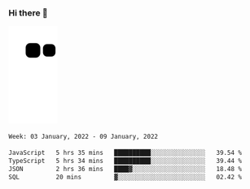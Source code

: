 ### Hi there 👋
![Alt text](https://raw.githubusercontent.com/romain22222/romain22222/output/github-contribution-grid-snake.svg)

<!--START_SECTION:waka-->
```text
Week: 03 January, 2022 - 09 January, 2022

JavaScript   5 hrs 35 mins   ██████████░░░░░░░░░░░░░░░   39.54 % 
TypeScript   5 hrs 34 mins   ██████████░░░░░░░░░░░░░░░   39.44 % 
JSON         2 hrs 36 mins   ████▓░░░░░░░░░░░░░░░░░░░░   18.48 % 
SQL          20 mins         ▓░░░░░░░░░░░░░░░░░░░░░░░░   02.42 % 
```
<!--END_SECTION:waka-->
<!--
**romain22222/romain22222** is a ✨ _special_ ✨ repository because its `README.md` (this file) appears on your GitHub profile.

Here are some ideas to get you started:

- 🔭 I’m currently working on ...
- 🌱 I’m currently learning ...
- 👯 I’m looking to collaborate on ...
- 🤔 I’m looking for help with ...
- 💬 Ask me about ...
- 📫 How to reach me: ...
- 😄 Pronouns: ...
- ⚡ Fun fact: ...
-->
